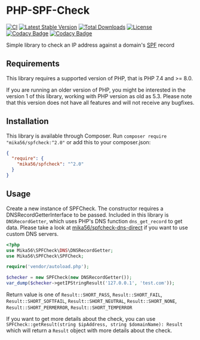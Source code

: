 # PHP-SPF-Check

[![CI](https://github.com/Mika56/PHP-SPF-Check/actions/workflows/ci.yml/badge.svg)](https://github.com/Mika56/PHP-SPF-Check/actions/workflows/ci.yml)
[![Latest Stable Version](https://poser.pugx.org/mika56/spfcheck/v/stable)](https://packagist.org/packages/mika56/spfcheck)
[![Total Downloads](https://poser.pugx.org/mika56/spfcheck/downloads)](https://packagist.org/packages/mika56/spfcheck)
[![License](https://poser.pugx.org/mika56/spfcheck/license)](https://packagist.org/packages/mika56/spfcheck)
[![Codacy Badge](https://app.codacy.com/project/badge/Grade/04f2a3a221c143089126d70f235a54cd)](https://www.codacy.com/gh/Mika56/PHP-SPF-Check/dashboard?utm_source=github.com&amp;utm_medium=referral&amp;utm_content=Mika56/PHP-SPF-Check&amp;utm_campaign=Badge_Grade)
[![Codacy Badge](https://app.codacy.com/project/badge/Coverage/04f2a3a221c143089126d70f235a54cd)](https://www.codacy.com/gh/Mika56/PHP-SPF-Check/dashboard?utm_source=github.com&utm_medium=referral&utm_content=Mika56/PHP-SPF-Check&utm_campaign=Badge_Coverage)

Simple library to check an IP address against a domain's [SPF](http://www.openspf.org/) record

## Requirements
This library requires a supported version of PHP, that is PHP 7.4 and >= 8.0.

If you are running an older version of PHP, you might be interested in the version 1 of this library, working with PHP version as old as 5.3.
Please note that this version does not have all features and will not receive any bugfixes. 

## Installation
This library is available through Composer.
Run `composer require "mika56/spfcheck:^2.0"` or add this to your composer.json:
```json
{
  "require": {
    "mika56/spfcheck": "^2.0"
  }
}
```

## Usage
Create a new instance of SPFCheck. The constructor requires a DNSRecordGetterInterface to be passed. Included in this library is `DNSRecordGetter`, 
which uses PHP's DNS function `dns_get_record` to get data. Please take a look at [mika56/spfcheck-dns-direct](https://github.com/Mika56/PHP-SPF-Check-DNS-Direct) 
if you want to use custom DNS servers.

```php
<?php
use Mika56\SPFCheck\DNS\DNSRecordGetter;
use Mika56\SPFCheck\SPFCheck;

require('vendor/autoload.php');

$checker = new SPFCheck(new DNSRecordGetter());
var_dump($checker->getIPStringResult('127.0.0.1', 'test.com'));
```

Return value is one of `Result::SHORT_PASS`, `Result::SHORT_FAIL`, `Result::SHORT_SOFTFAIL`, `Result::SHORT_NEUTRAL`, `Result::SHORT_NONE`, `Result::SHORT_PERMERROR`,
`Result::SHORT_TEMPERROR`

If you want to get more details about the check, you can use `SPFCheck::getResult(string $ipAddress, string $domainName): Result` which will return a 
`Result` object with more details about the check.
